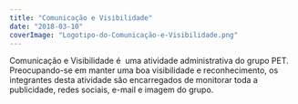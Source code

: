 ```yaml
---
title: "Comunicação e Visibilidade"
date: "2018-03-10"
coverImage: "Logotipo-do-Comunicação-e-Visibilidade.png"
---
```


Comunicação e Visibilidade é  uma atividade administrativa do grupo PET. Preocupando-se em manter uma boa visibilidade e reconhecimento, os integrantes desta atividade são encarregados de monitorar toda a publicidade, redes sociais, e-mail e imagem do grupo.
